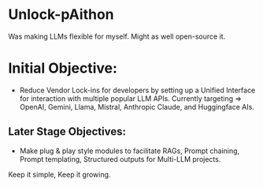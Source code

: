# Unlock-pAithon
Was making LLMs flexible for myself. Might as well open-source it.

# Initial Objective:
- Reduce Vendor Lock-ins for developers by setting up a Unified Interface for interaction with multiple popular LLM APIs.
Currently targeting => OpenAI, Gemini, Llama, Mistral, Anthropic Claude, and Huggingface AIs.

## Later Stage Objectives:
- Make plug & play style modules to facilitate RAGs, Prompt chaining, Prompt templating, Structured outputs for Multi-LLM projects.

Keep it simple, Keep it growing. 

